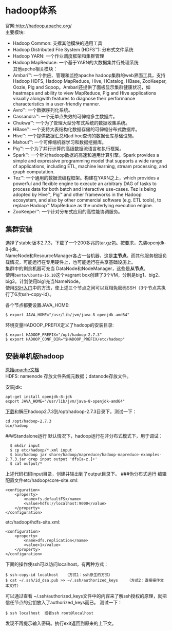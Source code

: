 
# hadoop体系
官网:http://hadoop.apache.org/  
主要模块:  
 - Hadoop Common: 支撑其他模块的通用工具  
 - Hadoop Distributed File System (HDFS™): 分布式文件系统  
 - Hadoop YARN: 一个作业调度框架和集群管理  
 - Hadoop MapReduce: 一个基于YARN的大数据集并行处理系统  
其他apche相关模块：  
 - Ambari™: 一个供应、管理和监控apache hadoop集群的web界面工具，支持Hadoop HDFS, Hadoop MapReduce, Hive, HCatalog, HBase, ZooKeeper, Oozie, Pig and Sqoop。Ambari还提供了面板显示集群健康状况，如heatmaps and ability to view MapReduce, Pig and Hive applications visually alongwith features to diagnose their performance characteristics in a user-friendly manner.  
 - Avro™: 一个数据序列化系统。  
 - Cassandra™: 一个无单点失效的可伸缩多主数据库。  
 - Chukwa™: 一个为了管理大型分布式系统的数据收集系统。  
 - HBase™: 一个支持大表结构化数据存储的可伸缩分布式数据库。  
 - Hive™: 一个提供数据汇总和ad hoc查询的数据仓库基础设施。  
 - Mahout™: 一个可伸缩机器学习和数据挖掘库。  
 - Pig™: 一个为了并行计算的高级数据流语言和执行框架。  
 - Spark™: 一个针对hadoop数据的高速和通用计算引擎。Spark provides a simple and expressive programming model that supports a wide range of applications, including ETL, machine learning, stream processing, and graph computation.  
 - Tez™: 一个通用的数据流编程框架。构建在YARN之上，which provides a powerful and flexible engine to execute an arbitrary DAG of tasks to process data for both batch and interactive use-cases. Tez is being adopted by Hive™, Pig™ and other frameworks in the Hadoop ecosystem, and also by other commercial software (e.g. ETL tools), to replace Hadoop™ MapReduce as the underlying execution engine.  
 - ZooKeeper™: 一个针对分布式应用的高性能协调服务。  

## 集群安装

选择了stable版本2.7.3，下载了一个200多兆的tar.gz包。按要求，先装openjdk-8-jdk。  
NameNode和ResourceManager各占一台机器，这是**主节点**。而其他服务根据负载情况，可能运行在专用硬件上，也可能运行在共享基础设施上。  
集群中的剩余机器可充当 DataNode和NodeManager，这些是**从节点**。  
使用```bento/ubuntu-16.10```这个vagrant box创建了3个VM，分别是big1、big2、big3。计划使用big1充当NameNode。  
使用[SSH入门](SSH入门)中的方法，使上述三个节点之间可以互相免密码SSH（3个节点共执行了6次ssh-copy-id）。  

各个节点都要设置JAVA_HOME:
```
$ export JAVA_HOME="/usr/lib/jvm/java-8-openjdk-amd64"
```
环境变量HADOOP_PREFIX定义了hadoop的安装目录:
```
$ export HADOOP_PREFIX="/opt/hadoop-2.7.3"
$ export HADOOP_CONF_DIR="$HADOOP_PREFIX/etc/hadoop"
```
## 安装单机版hadoop
[原始apache文档](http://hadoop.apache.org/docs/current/hadoop-project-dist/hadoop-common/SingleCluster.html)  
HDFS: namenode 存放文件系统元数据；datanode存放文件。  

安装jdk:
``` 
apt-get install openjdk-8-jdk
export JAVA_HOME="/usr/lib/jvm/java-8-openjdk-amd64"
```

[下载](http://apache.fayea.com/hadoop/common/hadoop-2.7.3/hadoop-2.7.3.tar.gz)和解压hadoop2.7.3到/opt/hadoop-2.7.3目录下。测试一下：
```
cd /opt/hadoop-2.7.3
bin/hadoop
```
###Standalone运行
默认情况下，hadoop运行在非分布式模式下，用于调试：
```
  $ mkdir input
  $ cp etc/hadoop/*.xml input
  $ bin/hadoop jar share/hadoop/mapreduce/hadoop-mapreduce-examples-2.7.3.jar grep input output 'dfs[a-z.]+'
  $ cat output/*
```
上述代码扫码input目录，创建并输出到了output目录下。
###伪分布式运行
编辑配置文件etc/hadoop/core-site.xml:
```
<configuration>
    <property>
        <name>fs.defaultFS</name>
        <value>hdfs://localhost:9000</value>
    </property>
</configuration>
```
etc/hadoop/hdfs-site.xml:
```
<configuration>
    <property>
        <name>dfs.replication</name>
        <value>1</value>
    </property>
</configuration>
```
下面的操作使ssh可以访问localhost，有两种方式：
```
$ ssh-copy-id localhost   （方式1：ssh原生的方式）
$ cat ~/.ssh/id_dsa.pub >> ~/.ssh/authorized_keys    （方式2：直接操作文本文件）
```
可以通过查看 ~/.ssh/authorized_keys文件中的内容来了解ssh授权的原理，就把信任节点的公钥放入了authorized_keys而已。
测试一下：
```
$ ssh localhost  或者ssh root@localhost
```
发现不再提示输入密码。执行exit返回到原来的上下文。